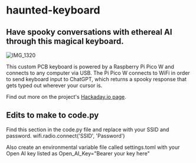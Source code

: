 # haunted-keyboard
## Have spooky conversations with ethereal AI through this magical keyboard.

![IMG_1320](https://github.com/JackAndStephsWorkshop/haunted-keyboard/assets/131804912/6dd85e7a-a3f0-4030-a411-394bf739c23c)

This custom PCB keyboard is powered by a Raspberry Pi Pico W and connects to any computer via USB. The Pi Pico W connects to WiFi in order to send keyboard input to ChatGPT, which returns a spooky response that gets typed out wherever your cursor is.

Find out more on the project's [Hackaday.io page](https://hackaday.io/project/192798-haunted-keyboard).

## Edits to make to code.py
Find this section in the code.py file and replace with your SSID and password. 
wifi.radio.connect('SSID', 'Password')

Also create an environmental variable file called settings.toml with your Open AI key listed as Open_AI_Key="Bearer your key here"
